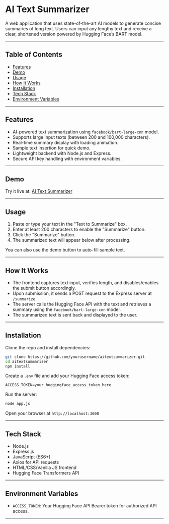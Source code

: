 

# AI Text Summarizer

A web application that uses state-of-the-art AI models to generate concise summaries of long text. Users can input any lengthy text and receive a clear, shortened version powered by Hugging Face’s BART model.

***

## Table of Contents

- [Features](#features)
- [Demo](#demo)
- [Usage](#usage)
- [How It Works](#how-it-works)
- [Installation](#installation)
- [Tech Stack](#tech-stack)
- [Environment Variables](#environment-variables)


***

## Features

- AI-powered text summarization using `facebook/bart-large-cnn` model.
- Supports large input texts (between 200 and 100,000 characters).
- Real-time summary display with loading animation.
- Sample text insertion for quick demo.
- Lightweight backend with Node.js and Express.
- Secure API key handling with environment variables.

***

## Demo

Try it live at: [AI Text Summarizer](https://aitextsummarizerapp.onrender.com/)

***

## Usage

1. Paste or type your text in the "Text to Summarize" box.
2. Enter at least 200 characters to enable the "Summarize" button.
3. Click the "Summarize" button.
4. The summarized text will appear below after processing.

You can also use the demo button to auto-fill sample text.

***

## How It Works

- The frontend captures text input, verifies length, and disables/enables the submit button accordingly.
- Upon submission, it sends a POST request to the Express server at `/summarize`.
- The server calls the Hugging Face API with the text and retrieves a summary using the `facebook/bart-large-cnn` model.
- The summarized text is sent back and displayed to the user.

***

## Installation

Clone the repo and install dependencies:

```bash
git clone https://github.com/yourusername/aitextsummarizer.git
cd aitextsummarizer
npm install
```

Create a `.env` file and add your Hugging Face access token:

```env
ACCESS_TOKEN=your_huggingface_access_token_here
```

Run the server:

```bash
node app.js
```

Open your browser at `http://localhost:3000`

***

## Tech Stack

- Node.js
- Express.js
- JavaScript (ES6+)
- Axios for API requests
- HTML/CSS/Vanilla JS frontend
- Hugging Face Transformers API

***

## Environment Variables

- `ACCESS_TOKEN`: Your Hugging Face API Bearer token for authorized API access.

***


